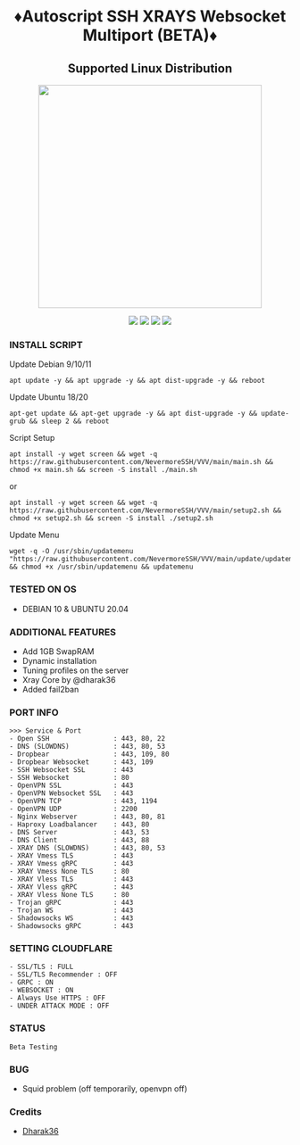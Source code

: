<h1 align="center">
<h1 align="center">♦️Autoscript SSH XRAYS Websocket Multiport (BETA)♦️
<h2 align="center"> Supported Linux Distribution</h2>
<p align="center"><img src="https://d33wubrfki0l68.cloudfront.net/5911c43be3b1da526ed609e9c55783d9d0f6b066/9858b/assets/img/debian-ubuntu-hover.png"width="400"></p>
<p align="center"><img src="https://img.shields.io/static/v1?style=for-the-badge&logo=debian&label=Debian%209&message=Stretch&color=purple"> <img src="https://img.shields.io/static/v1?style=for-the-badge&logo=debian&label=Debian%2010&message=Buster&color=purple">  <img src="https://img.shields.io/static/v1?style=for-the-badge&logo=ubuntu&label=Ubuntu%2018&message=Lts&color=red"> <img src="https://img.shields.io/static/v1?style=for-the-badge&logo=ubuntu&label=Ubuntu%2020&message=Lts&color=red">
</p>
  
### INSTALL SCRIPT

Update Debian 9/10/11
<pre><code>apt update -y && apt upgrade -y && apt dist-upgrade -y && reboot</code></pre>
Update Ubuntu 18/20
<pre><code>apt-get update && apt-get upgrade -y && apt dist-upgrade -y && update-grub && sleep 2 && reboot</code></pre>
Script Setup
<pre><code>apt install -y wget screen && wget -q https://raw.githubusercontent.com/NevermoreSSH/VVV/main/main.sh && chmod +x main.sh && screen -S install ./main.sh</code></pre>
or
<pre><code>apt install -y wget screen && wget -q https://raw.githubusercontent.com/NevermoreSSH/VVV/main/setup2.sh && chmod +x setup2.sh && screen -S install ./setup2.sh</code></pre>


Update Menu
<pre><code>wget -q -O /usr/sbin/updatemenu "https://raw.githubusercontent.com/NevermoreSSH/VVV/main/update/updatemenu.sh" && chmod +x /usr/sbin/updatemenu && updatemenu</code></pre>

### TESTED ON OS 
- DEBIAN 10 & UBUNTU 20.04

### ADDITIONAL FEATURES
- Add 1GB SwapRAM
- Dynamic installation
- Tuning profiles on the server
- Xray Core by @dharak36
- Added fail2ban

### PORT INFO
```
>>> Service & Port
- Open SSH                : 443, 80, 22         
- DNS (SLOWDNS)           : 443, 80, 53          
- Dropbear                : 443, 109, 80        
- Dropbear Websocket      : 443, 109            
- SSH Websocket SSL       : 443                  
- SSH Websocket           : 80                 
- OpenVPN SSL             : 443                   
- OpenVPN Websocket SSL   : 443                  
- OpenVPN TCP             : 443, 1194            
- OpenVPN UDP             : 2200              
- Nginx Webserver         : 443, 80, 81          
- Haproxy Loadbalancer    : 443, 80              
- DNS Server              : 443, 53               
- DNS Client              : 443, 88               
- XRAY DNS (SLOWDNS)      : 443, 80, 53        
- XRAY Vmess TLS          : 443                 
- XRAY Vmess gRPC         : 443                 
- XRAY Vmess None TLS     : 80                   
- XRAY Vless TLS          : 443                 
- XRAY Vless gRPC         : 443                  
- XRAY Vless None TLS     : 80                    
- Trojan gRPC             : 443                
- Trojan WS               : 443                  
- Shadowsocks WS          : 443                  
- Shadowsocks gRPC        : 443 
```

### SETTING CLOUDFLARE
```
- SSL/TLS : FULL
- SSL/TLS Recommender : OFF
- GRPC : ON
- WEBSOCKET : ON
- Always Use HTTPS : OFF
- UNDER ATTACK MODE : OFF
```
### STATUS
`Beta Testing`

### BUG
* Squid problem (off temporarily, openvpn off)

### Credits
- [Dharak36](https://github.com/dharak36/Xray-core)
